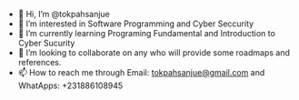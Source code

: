 - 👋 Hi, I’m @tokpahsanjue
- 👀 I’m interested in Software Programming and Cyber Seccurity
- 🌱 I’m currently learning Programing Fundamental and Introduction to Cyber Sucurity 
- 💞️ I’m looking to collaborate on any who will provide some roadmaps and references.
- 📫 How to reach me through Email: tokpahsanjue@gmail.com and WhatApps: +231886108945

<!---
tokpahsanjue/tokpahsanjue is a ✨ special ✨ repository because its `README.md` (this file) appears on your GitHub profile.
You can click the Preview link to take a look at your changes.
--->

